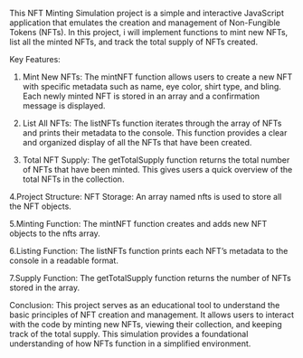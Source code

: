 This NFT Minting Simulation project is a simple and interactive JavaScript application that emulates the creation and management of Non-Fungible Tokens (NFTs). In this project, i will implement functions to mint new NFTs, list all the minted NFTs, and track the total supply of NFTs created.

Key Features:

1. Mint New NFTs: The mintNFT function allows users to create a new NFT with specific metadata such as name, eye color, shirt type, and bling. Each newly minted NFT is stored in an array and a confirmation message is displayed.

2. List All NFTs: The listNFTs function iterates through the array of NFTs and prints their metadata to the console. This function provides a clear and organized display of all the NFTs that have been created.

3. Total NFT Supply: The getTotalSupply function returns the total number of NFTs that have been minted. This gives users a quick overview of the total NFTs in the collection.

4.Project Structure: NFT Storage: An array named nfts is used to store all the NFT objects.

5.Minting Function: The mintNFT function creates and adds new NFT objects to the nfts array.

6.Listing Function: The listNFTs function prints each NFT’s metadata to the console in a readable format.

7.Supply Function: The getTotalSupply function returns the number of NFTs stored in the array.

Conclusion: This project serves as an educational tool to understand the basic principles of NFT creation and management. It allows users to interact with the code by minting new NFTs, viewing their collection, and keeping track of the total supply. This simulation provides a foundational understanding of how NFTs function in a simplified environment.
